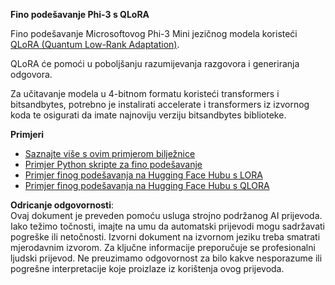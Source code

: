 **Fino podešavanje Phi-3 s QLoRA**

Fino podešavanje Microsoftovog Phi-3 Mini jezičnog modela koristeći [QLoRA (Quantum Low-Rank Adaptation)](https://github.com/artidoro/qlora).

QLoRA će pomoći u poboljšanju razumijevanja razgovora i generiranja odgovora.

Za učitavanje modela u 4-bitnom formatu koristeći transformers i bitsandbytes, potrebno je instalirati accelerate i transformers iz izvornog koda te osigurati da imate najnoviju verziju bitsandbytes biblioteke.

**Primjeri**
- [Saznajte više s ovim primjerom bilježnice](../../../../code/03.Finetuning/Phi_3_Inference_Finetuning.ipynb)
- [Primjer Python skripte za fino podešavanje](../../../../code/03.Finetuning/FineTrainingScript.py)
- [Primjer finog podešavanja na Hugging Face Hubu s LORA](../../../../code/03.Finetuning/Phi-3-finetune-lora-python.ipynb)
- [Primjer finog podešavanja na Hugging Face Hubu s QLORA](../../../../code/03.Finetuning/Phi-3-finetune-qlora-python.ipynb)

**Odricanje odgovornosti**:  
Ovaj dokument je preveden pomoću usluga strojno podržanog AI prijevoda. Iako težimo točnosti, imajte na umu da automatski prijevodi mogu sadržavati pogreške ili netočnosti. Izvorni dokument na izvornom jeziku treba smatrati mjerodavnim izvorom. Za ključne informacije preporučuje se profesionalni ljudski prijevod. Ne preuzimamo odgovornost za bilo kakve nesporazume ili pogrešne interpretacije koje proizlaze iz korištenja ovog prijevoda.
